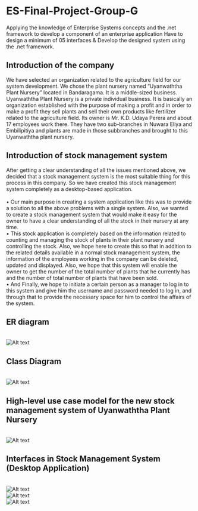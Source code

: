 # ES-Final-Project-Group-G
 Applying the knowledge of Enterprise Systems concepts and  the .net framework to develop a component of an enterprise application Have to design a minimum of 05 interfaces &amp; Develop the designed system using the .net framework.

<h2>Introduction of the company</h2>
<p>We have selected an organization related to the agriculture field for our system development. 
We chose the plant nursery named “Uyanwaththa Plant Nursery” located in Bandaragama. It is a 
middle-sized business. Uyanwaththa Plant Nursery is a private individual business. It is basically 
an organization established with the purpose of making a profit and in order to make a profit they 
sell plants and sell their own products like fertilizer related to the agriculture field. Its owner is Mr. 
K.D. Udaya Perera and about 17 employees work there. They have two sub-branches in 
Nuwara Eliya and Embilipitiya and plants are made in those subbranches and brought to this 
Uyanwaththa plant nursery.<p>

<h2>Introduction of stock management system</h2>
<p>After getting a clear understanding of all the issues mentioned above, we decided that a stock 
management system is the most suitable thing for this process in this company. So we have 
created this stock management system completely as a desktop-based application. <br><br>
• Our main purpose in creating a system application like this was to provide a solution to 
all the above problems with a single system. Also, we wanted to create a stock 
management system that would make it easy for the owner to have a clear understanding 
of all the stock in their nursery at any time. <br>
• This stock application is completely based on the information related to counting and 
managing the stock of plants in their plant nursery and controlling the stock. Also, we 
hope here to create this so that in addition to the related details available in a normal 
stock management system, the information of the employees working in the company 
can be deleted, updated and displayed. Also, we hope that this system will enable the 
owner to get the number of the total number of plants that he currently has and the 
number of total number of plants that have been sold.<br>
• And Finally, we hope to initiate a certain person as a manager to log in to this system and 
give him the username and password needed to log in, and through that to provide the 
necessary space for him to control the affairs of the system.<br> <p>

<h2>ER diagram </h2>
<br> <img src="https://github.com/bhagya1614/ES-Final-Project-Group-G/blob/main/img/Picture1.jpg" alt="Alt text" title="Optional title">
<br> 
<h2>Class Diagram </h2>
<br> <img src="https://github.com/bhagya1614/ES-Final-Project-Group-G/blob/main/img/Picture2.jpg" alt="Alt text" title="Optional title">
<br> 
<h2> High-level use case model for the new stock management system of Uyanwaththa Plant Nursery </h2>
<br> <img src="https://github.com/bhagya1614/ES-Final-Project-Group-G/blob/main/img/Picture3.jpg" alt="Alt text" title="Optional title">
<br> 
<h2>Interfaces in Stock Management System (Desktop Application) </h2>
<br> <img src="https://github.com/bhagya1614/ES-Final-Project-Group-G/blob/main/images/1sign%20in.png" alt="Alt text" title="Optional title">
<br> <img src="https://github.com/bhagya1614/ES-Final-Project-Group-G/blob/main/images/2Dashboard.png" alt="Alt text" title="Optional title">
<br> <img src="https://github.com/bhagya1614/ES-Final-Project-Group-G/blob/main/images/5Sales.png" alt="Alt text" title="Optional title">
<br>

